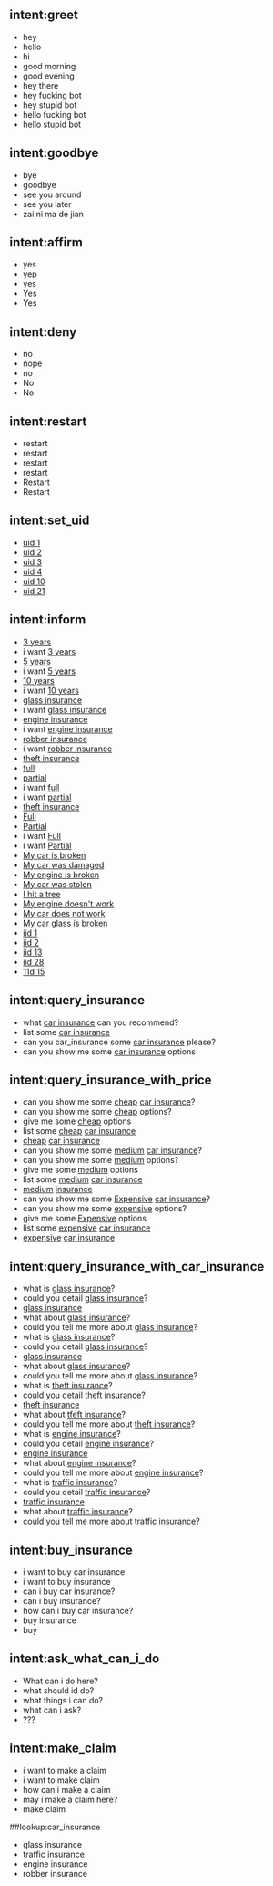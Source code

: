 ## intent:greet
- hey
- hello
- hi
- good morning
- good evening
- hey there
- hey fucking bot
- hey stupid bot
- hello fucking bot
- hello stupid bot

## intent:goodbye
- bye
- goodbye
- see you around
- see you later
- zai ni ma de jian

## intent:affirm
- yes
- yep
- yes
- Yes
- Yes

## intent:deny
- no
- nope
- no
- No
- No

## intent:restart
- restart
- restart
- restart
- restart
- Restart
- Restart

## intent:set_uid
- [uid 1](uid)
- [uid 2](uid)
- [uid 3](uid)
- [uid 4](uid)
- [uid 10](uid)
- [uid 21](uid)

## intent:inform
- [3 years](duration)
- i want [3 years](duration)
- [5 years](duration)
- i want [5 years](duration)
- [10 years](duration)
- i want [10 years](duration)
- [glass insurance](car_insurance)
- i want [glass insurance](car_insurance)
- [engine insurance](car_insurance)
- i want [engine insurance](car_insurance)
- [robber insurance](car_insurance)
- i want [robber insurance](car_insurance)
- [theft insurance](car_insurance)
- [full](coverage)
- [partial](coverage)
- i want [full](coverage)
- i want [partial](coverage)
- [theft insurance](car_insurance)
- [Full](coverage)
- [Partial](coverage)
- i want [Full](coverage)
- i want [Partial](coverage)
- [My car is broken](description)
- [My car was damaged](description)
- [My engine is broken](description)
- [My car was stolen](description)
- [I hit a tree](description)
- [My engine doesn't work](description)
- [My car does not work](description)
- [My car glass is broken](description)
- [iid 1](iid)
- [iid 2](iid)
- [iid 13](iid)
- [iid 28](iid)
- [11d 15](iid)

## intent:query_insurance
- what [car insurance](object_type:car_insurance) can you recommend?
- list some [car insurance](object_type:car_insurance)
- can you car_insurance some [car insurance](object_type:car_insurance) please?
- can you show me some [car insurance](object_type:car_insurance) options

## intent:query_insurance_with_price
- can you show me some [cheap](price_range) [car insurance](object_type:car_insurance)?
- can you show me some [cheap](price_range) options?
- give me some [cheap](price_range) options
- list some [cheap](price_range) [car insurance](object_type:car_insurance)
- [cheap](price_range) [car insurance](object_type:car_insurance)
- can you show me some [medium](price_range) [car insurance](object_type:car_insurance)?
- can you show me some [medium](price_range) options?
- give me some [medium](price_range) options
- list some [medium](price_range) [car insurance](object_type:car_insurance)
- [medium](price_range) [insurance](object_type:car_insurance)
- can you show me some [Expensive](price_range) [car insurance](object_type:car_insurance)?
- can you show me some [expensive](price_range) options?
- give me some [Expensive](price_range) options
- list some [expensive](price_range) [car insurance](object_type:car_insurance)
- [expensive](price_range) [car insurance](object_type:car_insurance)

## intent:query_insurance_with_car_insurance
- what is [glass insurance](car_insurance)?
- could you detail [glass insurance](car_insurance)?
- [glass insurance](car_insurance)
- what about [glass insurance](car_insurance)?
- could you tell me more about [glass insurance](car_insurance)?
- what is [glass insurance](car_insurance)?
- could you detail [glass insurance](car_insurance)?
- [glass insurance](car_insurance)
- what about [glass insurance](car_insurance)?
- could you tell me more about [glass insurance](car_insurance)?
- what is [theft insurance](car_insurance)?
- could you detail [theft insurance](car_insurance)?
- [theft insurance](car_insurance)
- what about [tfeft insurance](car_insurance)?
- could you tell me more about [theft insurance](car_insurance)?
- what is [engine insurance](car_insurance)?
- could you detail [engine insurance](car_insurance)?
- [engine insurance](car_insurance)
- what about [engine insurance](car_insurance)?
- could you tell me more about [engine insurance](car_insurance)?
- what is [traffic insurance](car_insurance)?
- could you detail [traffic insurance](car_insurance)?
- [traffic insurance](car_insurance)
- what about [traffic insurance](car_insurance)?
- could you tell me more about [traffic insurance](car_insurance)?



## intent:buy_insurance
- i want to buy car insurance
- i want to buy insurance
- can i buy car insurance?
- can i buy insurance?
- how can i buy car insurance?
- buy insurance
- buy

## intent:ask_what_can_i_do
- What can i do here?
- what should id do?
- what things i can do?
- what can i ask?
- ???

## intent:make_claim
- i want to make a claim
- i want to make claim
- how can i make a claim
- may i make a claim here?
- make claim

##lookup:car_insurance
- glass insurance
- traffic insurance
- engine insurance
- robber insurance

